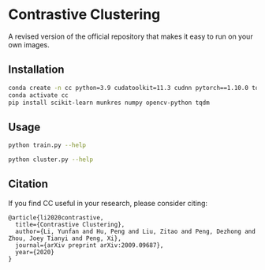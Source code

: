# Contrastive Clustering

A revised version of the official repository that makes it easy to run on your own images.

## Installation

```bash
conda create -n cc python=3.9 cudatoolkit=11.3 cudnn pytorch==1.10.0 torchvision==0.11 -c nvidia -c pytorch -c conda-forge
conda activate cc
pip install scikit-learn munkres numpy opencv-python tqdm
```

## Usage

```bash
python train.py --help
```

```bash
python cluster.py --help
```

## Citation

If you find CC useful in your research, please consider citing:
```
@article{li2020contrastive,
  title={Contrastive Clustering},
  author={Li, Yunfan and Hu, Peng and Liu, Zitao and Peng, Dezhong and Zhou, Joey Tianyi and Peng, Xi},
  journal={arXiv preprint arXiv:2009.09687},
  year={2020}
}
```
